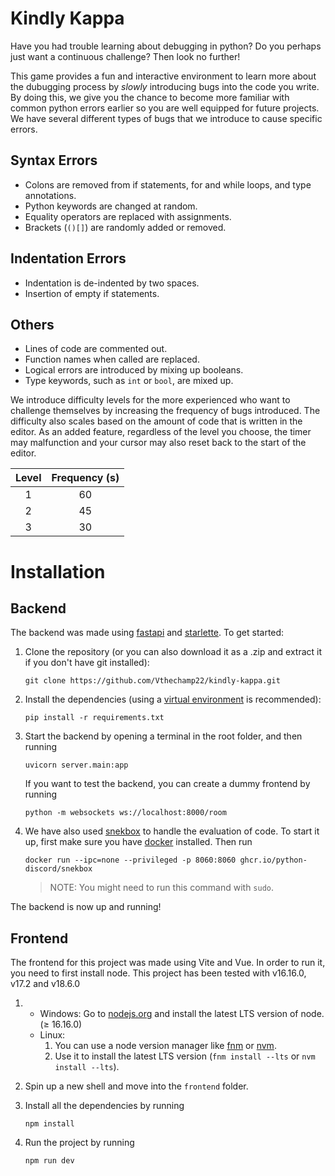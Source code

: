# Kindly Kappa

Have you had trouble learning about debugging in python? Do you perhaps just want a continuous challenge? Then look no further!

This game provides a fun and interactive environment to learn more about the dubugging process by _slowly_ introducing bugs into the code you write. By doing this, we give you the chance to become more familiar with common python errors earlier so you are well equipped for future projects. We have several different types of bugs that we introduce to cause specific errors.

## Syntax Errors

- Colons are removed from if statements, for and while loops, and type annotations.
- Python keywords are changed at random.
- Equality operators are replaced with assignments.
- Brackets (`()[]`) are randomly added or removed.

## Indentation Errors

- Indentation is de-indented by two spaces.
- Insertion of empty if statements.

## Others

- Lines of code are commented out.
- Function names when called are replaced.
- Logical errors are introduced by mixing up booleans.
- Type keywords, such as `int` or `bool`, are mixed up.

We introduce difficulty levels for the more experienced who want to challenge themselves by increasing the frequency of bugs introduced. The difficulty also scales based on the amount of code that is written in the editor. As an added feature, regardless of the level you choose, the timer may malfunction and your cursor may also reset back to the start of the editor.

| Level | Frequency (s) |
| :---: | :-----------: |
|   1   |      60       |
|   2   |      45       |
|   3   |      30       |

# Installation

## Backend

The backend was made using [fastapi](https://fastapi.tiangolo.com/) and [starlette](https://www.starlette.io/). To get started:

1. Clone the repository (or you can also download it as a .zip and extract it if you don't have git installed):
   ```
   git clone https://github.com/Vthechamp22/kindly-kappa.git
   ```
2. Install the dependencies (using a [virtual environment](https://realpython.com/python-virtual-environments-a-primer/) is recommended):
   ```
   pip install -r requirements.txt
   ```
3. Start the backend by opening a terminal in the root folder, and then running
   ```
   uvicorn server.main:app
   ```
   If you want to test the backend, you can create a dummy frontend by running
   ```
   python -m websockets ws://localhost:8000/room
   ```
4. We have also used [snekbox](https://github.com/python-discord/snekbox) to handle the evaluation of code. To start it up, first make sure you have [docker](https://www.docker.com/) installed. Then run
   ```
   docker run --ipc=none --privileged -p 8060:8060 ghcr.io/python-discord/snekbox
   ```
   > NOTE: You might need to run this command with `sudo`.

The backend is now up and running!

## Frontend

The frontend for this project was made using Vite and Vue. In order to run it, you need to first install node. This project has been tested with v16.16.0, v17.2 and v18.6.0

1. - Windows: Go to [nodejs.org](https://nodejs.org) and install the latest LTS version of node. (≥ 16.16.0)
   - Linux:
     1. You can use a node version manager like [fnm](https://github.com/Schniz/fnm) or [nvm](https://github.com/nvm-sh/nvm).
     2. Use it to install the latest LTS version (`fnm install --lts` or `nvm install --lts`).
2. Spin up a new shell and move into the `frontend` folder.
3. Install all the dependencies by running

   ```
   npm install
   ```

4. Run the project by running
   ```
   npm run dev
   ```
